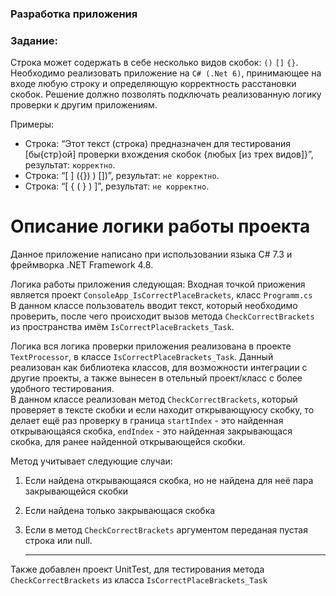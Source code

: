 
### Разработка приложения
### Задание:


Строка может содержать в себе несколько видов скобок: `()` `[]` `{}`. Необходимо реализовать приложение на `C# (.Net 6)`, принимающее на входе любую строку и определяющую
корректность расстановки скобок. Решение должно позволять подключать реализованную логику проверки к другим приложениям.


Примеры:  
* Строка: “Этот текст (строка) предназначен для тестирования [бы{стр}ой] проверки вхождения скобок {любых [из трех видов]}”, результат: `корректно`.  
* Строка: “[ ] ({}) ) [])”, результат: `не корректно`.  
* Строка: “[ { ( } ) ]”, результат: `не корректно`.  




# Описание логики работы проекта

Данное приложение написано при использовании языка C# 7.3 и фреймворка .NET Framework 4.8.

Логика работы приложения следующая:
Входная точкой приожения является проект `ConsoleApp_IsCorrectPlaceBrackets`, класс `Programm.cs`  
В данном классе пользователь вводит текст, который необходимо проверить, после чего происходит вызов метода `CheckCorrectBrackets` из пространства имём `IsCorrectPlaceBrackets_Task`.

Логика вся логика проверки приложения реализована в проекте `TextProcessor`, в классе `IsCorrectPlaceBrackets_Task`. Данный реализован как библиотека классов, для
возможности интеграции с другие проекты, а также вынесен в отельный проект/класс с более удобного тестирования.  
В данном классе реализован метод `CheckCorrectBrackets`, который проверяет в тексте скобки и если находит открывающуюсу скобку, то делает ещё раз проверку в граница
`startIndex` - это найденная открывающаяся скобка,  `endIndex` - это найденная закрывающася скобка, для ранее найденной открывающейся скобки.   


Метод учитывает следующие случаи:  
1. Если найдена открывающаяся скобка, но не найдена для неё пара закрывающейся скобки
2. Если найдена только закрывающася скобка
3. Если в метод `CheckCorrectBrackets` аргументом переданая пустая строка или null.

   -----

Также добавлен проект UnitTest, для тестирования метода `CheckCorrectBrackets` из класса `IsCorrectPlaceBrackets_Task`
